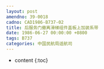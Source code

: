 ```yaml
---
layout: post
amendno: 39-0018
cadno: CAD1986-B737-02
title: 后服务门撤离滑梯组件盖板上加装系带
date: 1986-06-27 00:00:00 +0800
tags: B737
categories: 中国民航局适航司
---
```


* content
{:toc}


